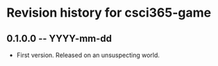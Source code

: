 # Revision history for csci365-game

## 0.1.0.0 -- YYYY-mm-dd

* First version. Released on an unsuspecting world.
